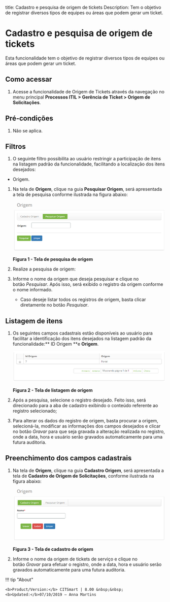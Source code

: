 title: Cadastro e pesquisa de origem de tickets
Description: Tem o objetivo de registrar diversos tipos de equipes ou áreas que
podem gerar um ticket.

# Cadastro e pesquisa de origem de tickets

Esta funcionalidade tem o objetivo de registrar diversos tipos de equipes ou
áreas que podem gerar um ticket.

Como acessar
------------

1.  Acesse a funcionalidade de Origem de Tickets através da navegação no menu
    principal **Processos ITIL > Gerência de Ticket > Origem de
    Solicitações**.

Pré-condições
------------

1.  Não se aplica.

Filtros
-------

1.  O seguinte filtro possibilita ao usuário restringir a participação de itens
    na listagem padrão da funcionalidade, facilitando a localização dos itens
    desejados:

-   Origem.

1.  Na tela de **Origem**, clique na guia **Pesquisar Origem**, será apresentada
    a tela de pesquisa conforme ilustrada na figura abaixo:

    ![pesquisa de origem](images/ticket-source-1.png)

    **Figura 1 - Tela de pesquisa de origem**

1.  Realize a pesquisa de origem:

2.  Informe o nome da origem que deseja pesquisar e clique no botão *Pesquisar*.
    Após isso, será exibido o registro da origem conforme o nome informado.

    -   Caso deseje listar todos os registros de origem, basta clicar
        diretamente no botão *Pesquisar*.

Listagem de itens
----------------

1.  Os seguintes campos cadastrais estão disponíveis ao usuário para facilitar a
    identificação dos itens desejados na listagem padrão da funcionalidade:** ID
    Origem **e **Origem**.

    ![pesquisa de origem](images/ticket-source-2.png)

    **Figura 2 - Tela de listagem de origem**

1.  Após a pesquisa, selecione o registro desejado. Feito isso, será direcionado
    para a aba de cadastro exibindo o conteúdo referente ao registro
    selecionado;

2.  Para alterar os dados do registro de origem, basta procurar a origem,
    selecioná-la, modificar as informações dos campos desejados e clicar no
    botão *Gravar* para que seja gravada a alteração realizada no registro, onde
    a data, hora e usuário serão gravados automaticamente para uma futura
    auditoria.

Preenchimento dos campos cadastrais
------------------------------------

1.  Na tela de **Origem**, clique na guia **Cadastro Origem**, será apresentada
    a tela de **Cadastro de Origem de Solicitações**, conforme ilustrada na
    figura abaixo:

    ![pesquisa de origem](images/ticket-source-3.png)

     **Figura 3 - Tela de cadastro de origem**

1.  Informe o nome da origem de tickets de serviço e clique no
    botão *Gravar* para efetuar o registro, onde a data, hora e usuário serão
    gravados automaticamente para uma futura auditoria.


!!! tip "About"

    <b>Product/Version:</b> CITSmart | 8.00 &nbsp;&nbsp;
    <b>Updated:</b>07/10/2019 – Anna Martins
